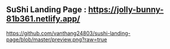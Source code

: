 ## SuShi Landing Page : https://jolly-bunny-81b361.netlify.app/
https://github.com/vanthang24803/sushi-landing-page/blob/master/preview.png?raw=true
